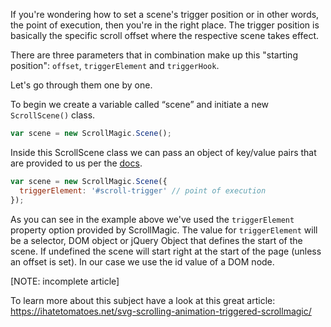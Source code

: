 If you're wondering how to set a scene's trigger position or in other words, the point of execution, then you're in the right place.
The trigger position is basically the specific scroll offset where the respective scene takes effect.

There are three parameters that in combination make up this "starting position": `offset`, `triggerElement` and `triggerHook`.

Let's go through them one by one.

To begin we create a variable called “scene” and initiate a new ``ScrollScene()`` class.

```javascript
var scene = new ScrollMagic.Scene();
```

Inside this ScrollScene class we can pass an object of key/value pairs that are provided to us per the [docs](http://janpaepke.github.io/ScrollMagic/docs/ScrollScene.html#ScrollScene).

```javascript
var scene = new ScrollMagic.Scene({
  triggerElement: '#scroll-trigger' // point of execution
});
```

As you can see in the example above we've used the ``triggerElement`` property option provided by ScrollMagic. The value for ``triggerElement`` will be a selector, DOM object or jQuery Object that defines the start of the scene. If undefined the scene will start right at the start of the page (unless an offset is set). In our case we use the id value of a DOM node.

[NOTE: incomplete article]

To learn more about this subject have a look at this great article:
https://ihatetomatoes.net/svg-scrolling-animation-triggered-scrollmagic/